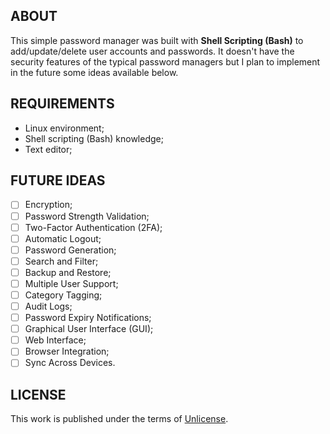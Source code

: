 ## ABOUT

This simple password manager was built with **Shell Scripting (Bash)** to add/update/delete user accounts and passwords. It doesn't have the security features of the typical password managers but I plan to implement in the future some ideas available below.

## REQUIREMENTS

- Linux environment;
- Shell scripting (Bash) knowledge;
- Text editor;

## FUTURE IDEAS

- [ ] Encryption;
- [ ] Password Strength Validation;
- [ ] Two-Factor Authentication (2FA);
- [ ] Automatic Logout;
- [ ] Password Generation;
- [ ] Search and Filter;
- [ ] Backup and Restore;
- [ ] Multiple User Support;
- [ ] Category Tagging;
- [ ] Audit Logs;
- [ ] Password Expiry Notifications;
- [ ] Graphical User Interface (GUI);
- [ ] Web Interface;
- [ ] Browser Integration;
- [ ] Sync Across Devices.

## LICENSE

This work is published under the terms of <a href="https://github.com/jotavare/password-manager-shell-script/blob/main/LICENSE">Unlicense</a>.
